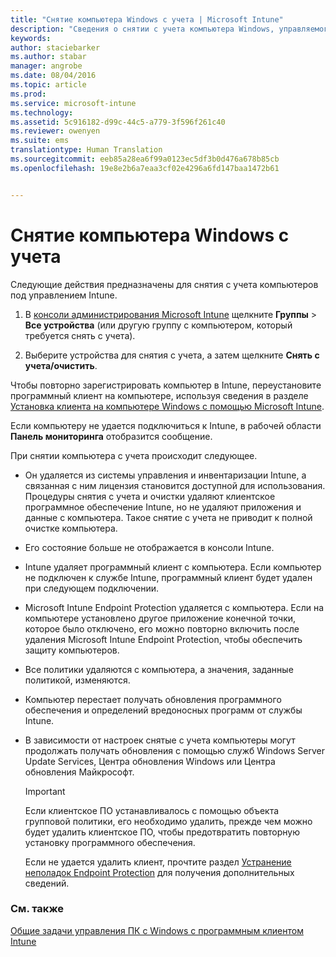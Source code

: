 ```yaml
---
title: "Снятие компьютера Windows с учета | Microsoft Intune"
description: "Сведения о снятии с учета компьютера Windows, управляемого Intune."
keywords: 
author: staciebarker
ms.author: stabar
manager: angrobe
ms.date: 08/04/2016
ms.topic: article
ms.prod: 
ms.service: microsoft-intune
ms.technology: 
ms.assetid: 5c916182-d99c-44c5-a779-3f596f261c40
ms.reviewer: owenyen
ms.suite: ems
translationtype: Human Translation
ms.sourcegitcommit: eeb85a28ea6f99a0123ec5df3b0d476a678b85cb
ms.openlocfilehash: 19e8e2b6a7eaa3cf02e4296a6fd147baa1472b61


---
```


# <a name="retire-a-windows-pc"></a>Снятие компьютера Windows с учета
Следующие действия предназначены для снятия с учета компьютеров под управлением Intune.

1.  В [консоли администрирования Microsoft Intune](https://manage.microsoft.com/) щелкните **Группы** &gt; **Все устройства** (или другую группу с компьютером, который требуется снять с учета).

2.  Выберите устройства для снятия с учета, а затем щелкните **Снять с учета/очистить**.

Чтобы повторно зарегистрировать компьютер в Intune, переустановите программный клиент на компьютере, используя сведения в разделе [Установка клиента на компьютере Windows с помощью Microsoft Intune](install-the-windows-pc-client-with-microsoft-intune.md).

Если компьютеру не удается подключиться к Intune, в рабочей области **Панель мониторинга** отобразится сообщение.

При снятии компьютера с учета происходит следующее.

-   Он удаляется из системы управления и инвентаризации Intune, а связанная с ним лицензия становится доступной для использования. Процедуры снятия с учета и очистки удаляют клиентское программное обеспечение Intune, но не удаляют приложения и данные с компьютера. Такое снятие с учета не приводит к полной очистке компьютера.

-   Его состояние больше не отображается в консоли Intune.

-   Intune удаляет программный клиент с компьютера. Если компьютер не подключен к службе Intune, программный клиент будет удален при следующем подключении.

-   Microsoft Intune Endpoint Protection удаляется с компьютера. Если на компьютере установлено другое приложение конечной точки, которое было отключено, его можно повторно включить после удаления Microsoft Intune Endpoint Protection, чтобы обеспечить защиту компьютеров.

-   Все политики удаляются с компьютера, а значения, заданные политикой, изменяются.

-   Компьютер перестает получать обновления программного обеспечения и определений вредоносных программ от службы Intune.

-   В зависимости от настроек снятые с учета компьютеры могут продолжать получать обновления с помощью служб Windows Server Update Services, Центра обновления Windows или Центра обновления Майкрософт.

    > [!IMPORTANT]
    > Если клиентское ПО устанавливалось с помощью объекта групповой политики, его необходимо удалить, прежде чем можно будет удалить клиентское ПО, чтобы предотвратить повторную установку программного обеспечения.

    Если не удается удалить клиент, прочтите раздел [Устранение неполадок Endpoint Protection](/intune/troubleshoot/troubleshoot-endpoint-protection-in-microsoft-intune) для получения дополнительных сведений.

### <a name="see-also"></a>См. также

[Общие задачи управления ПК с Windows с программным клиентом Intune](common-windows-pc-management-tasks-with-the-microsoft-intune-computer-client.md)


<!--HONumber=Nov16_HO4-->


